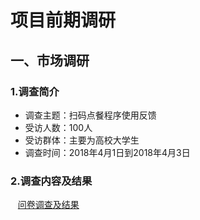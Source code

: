 # 项目前期调研
## 一、市场调研

### 1.调查简介

 - 调查主题：扫码点餐程序使用反馈
 - 受访人数：100人
 - 受访群体：主要为高校大学生
 - 调查时间：2018年4月1日到2018年4月3日
 
### 2.调查内容及结果
    [问卷调查及结果](https://github.com/E-Order/Dashboard/blob/master/document/graph/investigation.pdf)
